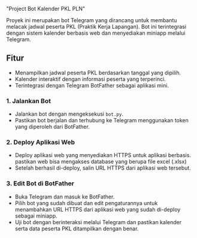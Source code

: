 "Project Bot Kalender PKL PLN"

Proyek ini merupakan bot Telegram yang dirancang untuk membantu melacak jadwal peserta PKL (Praktik Kerja Lapangan). Bot ini terintegrasi dengan sistem kalender berbasis web dan menyediakan miniapp melalui Telegram.

## Fitur
- Menampilkan jadwal peserta PKL berdasarkan tanggal yang dipilih.
- Kalender interaktif dengan informasi peserta yang terperinci.
- Terintegrasi dengan Telegram BotFather sebagai aplikasi mini.

### 1. Jalankan Bot
- Jalankan bot dengan mengeksekusi `bot.py`.
- Pastikan bot berjalan dan terhubung ke Telegram menggunakan token yang diperoleh dari BotFather.

### 2. Deploy Aplikasi Web
- Deploy aplikasi web yang menyediakan HTTPS untuk aplikasi berbasis. pastikan web bisa mengakses database yang berupa file excel (.xlsx)
- Setelah berhasil di-deploy, salin URL HTTPS dari aplikasi web tersebut.

### 3. Edit Bot di BotFather
- Buka Telegram dan masuk ke BotFather.
- Pilih bot yang sudah dibuat dan edit pengaturannya untuk menambahkan URL HTTPS dari aplikasi web yang sudah di-deploy sebagai miniapp.
- Uji bot dengan berinteraksi melalui Telegram dan pastikan kalender serta data peserta PKL ditampilkan dengan benar.
